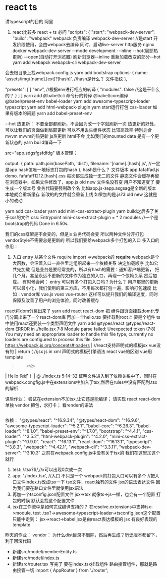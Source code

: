 # react ts
讲typescript的目的
阿里
1. react比较多 react + ts 必问
"scripts": {
    "start": "webpack-dev-server", 
    "build": "webpack"
webpack 负责编译
webpack-dev-server //是start 开发阶段使用，会由webpack去编译 同时，启动live-server http服务
nginx docker 
webpack-dev-server --mode development --inline --hot(局部热更新) --open(自动打开浏览器)
 刷新浏览器--inline
 重新加载改变的部分--hot
yarn add webapck webapck-cli webpack-dev-server

会去根目录上找webpack.config.js
yarn add bootstrap
options: {
        name: 'assets/img/[name].[ext]?[hash]',  //hash是什么？ 文件指纹
    },

"presets": [
        [
            "env", //根据env进行相应的转译
            {
                "modules": false //这是干什么的？
            }
        ]
    ]
yarn add @babel/cli 命令行的转译 @babel/core编译 @babel/preset-env babel-loader
yarn add awesome-typescript-loader typescript
yarn add html-webpack-plugin
yarn start运行打包
css-loader
如果有版本的问题
yarn add babel-preset-env

--hot
热更新：
不要全部都刷新，不会因为改一个字就刷新一次 热更新的好处，可以让我们的页面做到局部更新
可以不用丢失组件状态 比较高效率 特别适合mvvm
mvvm的热更新
js热更新 html不会
比如我们的mounted data 是有一个更新状态的
yarn build编译一下

src="app.sdgsfgsfdfdg" 
版本管理；

output: {
   path: path.join(basePath, 'dist'),
   filename: '[name].[hash].js', //一定是app  hash值唯一地标志打包的hash
 },
 hash是什么？
 文件版本 app.fafaffad.js demo.
 fafafaff1212.[hash].css
 每次都生成独一无二的文件
 静态文件会缓存再留在浏览器中，如果文件修改了，app.js old new 文件名没有变 用户不知道变了
 要生成一个版本号 业务代码要强制改个名 比如app.js-》app.asgsag是全新的版本 本地就会重新缓存 新改的的文件就会重新上线
 如果加的是.js?3 old new 这就是小的改动

 yarn add css-loader
 yarn add mini-css-extract-plugin
yarn build之后多了关于css的文件
 css:
    Entrypoint mini-css-extract-plugin = *
       2 modules //一个是bootstrap的代码
Done in 6.50s.

我们的css框架是不会变的，但是js 业务代码会变 所以两种文件分开打包 vendorStyle不需要总是更新的
所以我们要给webpack多个打包的入口
多入口的作用：
1. 入口 entry 从某个文件 require import =>webpack的 __require__
webpack是个大函数，会沿着入口一直往里走组织起来一个依赖关系 决定加载顺序 比如公共先加载 
但是业务是要经常变的，所以有hash的需要：通知客户端更新，
把几个月，甚至永远不更新的文件作为独立的入口，再理一个依赖关系 然后加载。
有时候会问：
entry 可以有多个打包入口吗？为什么？
用户那里的更新可以最小化，我们使用的第三方库，不用每次都打包一遍，影响打包速度
比如：vendor库 vue.js vuex vue-router 
这样可以提升我们的编译速度，同时保障及改善了用户的浏览体验，同时改善缓存

react将dom分离出来了
yarn add react react-dom 把 组件跟页面挂载dom化专门分离出来了一个react-dom库
再加一个hello.tsx 要挂载到root上 要是个组件
ts中使用react还要装一个类型声明文件
yarn add @types/react @types/react-dom
ERROR in ./hello.tsx 7:8
Module parse failed: Unexpected token (7:8)
You may need an appropriate loader to handle this file type, currently no loaders are configured to process this file. See https://webpack.js.org/concepts#loaders
|     //react支持声明式的模板jsx vue没有的
|     return (  //jsx js in xml 声明式的模板引擎语法 react vue的区别 vue用template
>         <h2>
|             Hello 你好！
|         </h2>
 @ ./index.ts 5:14-32
证明文件进入到了依赖关系中了，同时在webpack.congfig.js中在extensions中加入了tsx,然后在rules中没有匹配到.tsx的解析

课后作业：
尝试在extension不加tsx,让它还是能编译；
请实现 react react-dom 单独 vendor 把包，求打卡；
看render的语法 

## 
依赖：
"@types/react": "^16.9.34",
"@types/react-dom": "^16.9.6",
"awesome-typescript-loader": "^5.2.1",
"babel-core": "^6.26.3",
"babel-loader": "^8.1.0",
"babel-preset-env": "^1.7.0",
"bootstrap": "^4.4.1",
"css-loader": "^3.5.2",
"html-webpack-plugin": "^4.2.0",
"mini-css-extract-plugin": "^0.9.0",
"react": "^16.13.1",
"react-dom": "^16.13.1",
"typescript": "^3.8.3",
"webpack": "^4.42.1",
"webpack-cli": "^3.3.11",
"webpack-dev-server": "^3.10.3"
之前在webpack.config.js中没有关于tsx的  我们在这里加这个就行      
1.  test: /\.tsx?$/,//x可以出现0次或一次
2. app: './index.tsx', //入口 不只是一个 webpack的打包入口可以有多个 //把入口文件index.ts改成tsx一下
tsx文件，react独有的文件 jsx的语法表达文件
因为我们要在路口文件里就使用jsx语法
3. 再加一个tsconfig.json配置文件 jsx->tsx
就像ts->js一样，也会有一个配置
打包的时候 默认会找这个配置文件
5. tsx在工作流中是如何完成编译支持的？
在resolve.extensions中支持tsx->module, test  .tsx?->awesome-typescript-loader->tsconfig.json这个配置只能中走到： jsx->react->babel
jsx是由react表达模板的
jsx 有良好表现的template

昨天的作业：
vendor：
为什么dist目录不删除，然后再生成？历史版本都留下，利于回滚代码

- 新建src/model/memberEntity.ts
- 新建src/model/index.ts
- 新建src/router.tsx
写完了 要在index.tsx挂载组件  路由接管组件，那就是路由接管一切
import { AppRouter } from './router'; 
<AppRouter></AppRouter>



